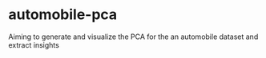 # automobile-pca
Aiming to generate and visualize the PCA for the an automobile dataset and extract insights
